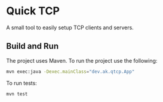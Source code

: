 # Quick TCP

A small tool to easily setup TCP clients and servers.

## Build and Run

The project uses Maven. To run the project use the following:

```bash
mvn exec:java -Dexec.mainClass="dev.ak.qtcp.App"
```

To run tests:
```bash
mvn test
```
